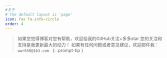 ```yaml
---
#关于
# the default layout is 'page'
icon: fas fa-info-circle
order: 4
---
```


> 如果您觉得博客对您有帮助，欢迎给我的GitHub关注+多多star
> 您的关注和支持是我更新最大的动力！
> 如果有任何问题或者意见建议，欢迎邮件我：`wwr650@163.com `
{: .prompt-tip }

